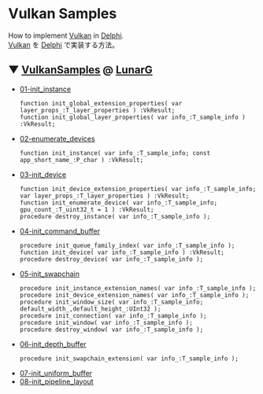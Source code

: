 # Vulkan Samples
How to implement [Vulkan](https://www.khronos.org/vulkan/) in [Delphi](https://www.embarcadero.com/products/delphi).  
[Vulkan](https://jp.khronos.org/vulkan/) を [Delphi](https://www.embarcadero.com/jp/products/delphi) で実装する方法。

## ▼ [VulkanSamples](https://github.com/LunarG/VulkanSamples) @ [LunarG](https://github.com/LunarG)

* [01-init_instance](https://github.com/LUXOPHIA/VulkanSamples/tree/01-init_instance)
  ```delphi
  function init_global_extension_properties( var layer_props_:T_layer_properties ) :VkResult;
  function init_global_layer_properties( var info_:T_sample_info ) :VkResult;
  ```
* [02-enumerate_devices](https://github.com/LUXOPHIA/VulkanSamples/tree/02-enumerate_devices)
  ```delphi
  function init_instance( var info_:T_sample_info; const app_short_name_:P_char ) :VkResult;
  ```
* [03-init_device](https://github.com/LUXOPHIA/VulkanSamples/tree/03-init_device)
  ```delphi
  function init_device_extension_properties( var info_:T_sample_info; var layer_props_:T_layer_properties ) :VkResult;
  function init_enumerate_device( var info_:T_sample_info; gpu_count_:T_uint32_t = 1 ) :VkResult;
  procedure destroy_instance( var info_:T_sample_info );
  ```
* [04-init_command_buffer](https://github.com/LUXOPHIA/VulkanSamples/tree/04-init_command_buffer)
  ```delphi
  procedure init_queue_family_index( var info_:T_sample_info );
  function init_device( var info_:T_sample_info ) :VkResult;
  procedure destroy_device( var info_:T_sample_info );
  ```
* [05-init_swapchain](https://github.com/LUXOPHIA/VulkanSamples/tree/05-init_swapchain)
  ```delphi
  procedure init_instance_extension_names( var info_:T_sample_info );
  procedure init_device_extension_names( var info_:T_sample_info );
  procedure init_window_size( var info_:T_sample_info; default_width_,default_height_:UInt32 );
  procedure init_connection( var info_:T_sample_info );
  procedure init_window( var info_:T_sample_info );
  procedure destroy_window( var info_:T_sample_info );
  ```
* [06-init_depth_buffer](https://github.com/LUXOPHIA/VulkanSamples/tree/06-init_depth_buffer)
  ```delphi
  procedure init_swapchain_extension( var info_:T_sample_info );
  ```
* [07-init_uniform_buffer](https://github.com/LUXOPHIA/VulkanSamples/tree/07-init_uniform_buffer)
* [08-init_pipeline_layout](https://github.com/LUXOPHIA/VulkanSamples/tree/08-init_pipeline_layout)
